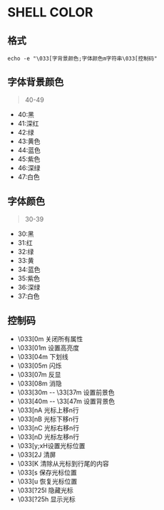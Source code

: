 # SHELL COLOR

## 格式

`echo -e "\033[字背景颜色;字体颜色m字符串\033[控制码"`

## 字体背景颜色

>40-49

- 40:黑
- 41:深红
- 42:绿
- 43:黄色
- 44:蓝色
- 45:紫色
- 46:深绿
- 47:白色

## 字体颜色

>30-39

- 30:黑
- 31:红
- 32:绿
- 33:黄
- 34:蓝色
- 35:紫色
- 36:深绿
- 37:白色

## 控制码

- \033[0m 关闭所有属性
- \033[01m 设置高亮度
- \033[04m 下划线
- \033[05m 闪烁
- \033[07m 反显
- \033[08m 消隐
- \033[30m -- \33[37m 设置前景色
- \033[40m -- \33[47m 设置背景色
- \033[nA 光标上移n行
- \033[nB 光标下移n行
- \033[nC 光标右移n行
- \033[nD 光标左移n行
- \033[y;xH设置光标位置
- \033[2J 清屏
- \033[K 清除从光标到行尾的内容
- \033[s 保存光标位置
- \033[u 恢复光标位置
- \033[?25l 隐藏光标
- \033[?25h 显示光标
